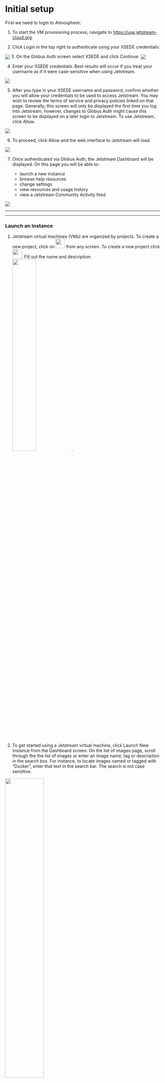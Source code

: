 # Initial setup

First we need to login to Atmosphere:
1. To start the VM provisioning process, navigate to <https://use.jetstream-cloud.org>.

2. Click Login in the top right to authenticate using your XSEDE credentials:
<img src="../../resources/login.webp" align="center">
3. On the Globus Auth screen select XSEDE and click Continue.
<img src="../../resources/globus.webp" align="center">

4. Enter your XSEDE credentials. Best results will occur if you treat your username as if it were case-sensitive when using Jetstream. <br>
<img src="../../resources/xsedecred.webp">


5. After you type in your XSEDE username and password, confirm whether you will allow your credentials to be used to access Jetstream.  You may wish to review the terms of service and privacy policies linked on that page. Generally, this screen will only be displayed the first time you log into Jetstream, however, changes to Globus Auth might cause this screen to be displayed on a later login to Jetstream.  To use Jetstream, click Allow.
<img src="../../resources/webapp.webp">


6. To proceed, click  Allow and the web interface to Jetstream will load.
<img src="../../resources/atmo-loading.png">

7. Once authenticated via Globus Auth, the Jetstream Dashboard will be displayed.  On this page you will be able to:

     * launch a new instance
     * browse help resources
     * change settings
     * view resources and usage history
     * view a Jetstream Community Activity feed
<img src="../../resources/atmo-dashboard.png">

---
---
### Launch an Instance

1. Jetstream virtual machines (VMs) are organized by projects. To create a new project, click on <img src="../../resources/atmo-projects-button.png" height=30> from any screen. To create a new project click <img src="../../resources/atmo-create-proj-button.png" height=30>. Fill out the name and description. <br><img src="../../resources/atmo-create-project.png" width="40%">.

2. To get started using a Jetstream virtual machine, click Launch New Instance from the Dashboard screen. On the list of images page, scroll through the the list of images or enter an image name, tag or description in the search box. For instance, to locate images named or tagged with “Docker”, enter that text in the search bar. The search is not case sensitive.  
  <img src="../../resources/atmo-image-select.png" width="50%">


3.  On the Launch an Instance / Basic Options screen:

    * Enter a name for the instance
    * Select the image version if there are multiple versions available
    * Select or create a project to hold this instance. If you have any existing projects, they will be shown here and you can select one. If you don't have any existing projects, click Create New Project and fill in Project Name and Description. A detailed description is optional, but it is recommended to include any grant names or other easily identifying details so others working with you may easily find it. Click Create to create the new project.
    * Indicate the allocation source
    * Choose the provider to run on, Indiana or TACC
    * Choose the instance size. This indicates the vCPUs, memory, and disk size for the VM. See the Virtual Machine Sizes table to show the available options and the SUs consumed per hour.  Check projected resource usage: Allocation Used and Resources Instance will Use.
    * Click Launch Instance to start the initialization and build of the instance.
    <img src="../../resources/atmo-instance-launch.png" width="80%">

4. When the instance is finished building and deploying, you'll see the label changes to *Status* "<font style="color:Green;">● </font> **Active**" and shows the IP Address: <br> <img src="https://iujetstream.atlassian.net/wiki/download/thumbnails/17465484/active.jpg?version=1&modificationDate=1457464079048&cacheVersion=1&api=v2&width=808&height=188">

5. Click on the Instance name to see the characteristics of the Instance as well a various [management actions](https://wiki.jetstream-cloud.org/Instance+management+actions) that can be taken.
 + Image: create a new Image from this Instance)
 + Suspend: put the Instance to "sleep"
 + Shelve: shutdown and store the Instance
 + Stop: shutdown the Instance but do not store
 + Reboot: restart the instance
 + Redeploy: renew the cloud and IP status of the instance
 + **DELETE**: remove the Instances
 + Open Web Shell: Open a command line window to the Instances
 + Open Web Desktop: Open a VNC Desktop to the Instances

### Using WebShell to Access Your Instance
WebShell (based on Guacamole) provide a web-based alternative to terminal command line software for rapid access or for those times when you installing a terminal is not an option.
 + Jump to [web shell documentation](https://wiki.jetstream-cloud.org/Logging+in+with+Web+Shell+-+also+copying+and+pasting)

### Using Terminal Software to SSH Into Your Instance
First you'll want to find your IP Address:

<img src="../../resources/IP_address.png" width="800" height="380">

#### MacOS X & Unix/Linux Terminal
For Mac OS X open a terminal window (from Finder, go to Applications, click Utilities, and then double-click Terminal).
For Linux, there are many terminal options, including xterm, konsole, or gnome-terminal.
In the terminal window, enter the following command, using your XSEDE username and the instance IP address:
```
ssh <your_xsede_username>@<instance_ip_address>
```

Press <Enter>.
A successful login will look similar to the following:

<img src="../../resources/ssh.jpg">

#### Windows Terminal using PuTTY
PuTTY is an SSH client for Windows.  It operates a bit differently than Terminal to make the initial SSH connection. For a useful guide to using PuTTY, see [PuTTY – Remote Terminal and SSH Connectivity](https://support.suso.com/supki/SSH_Tutorial_for_Windows).

1. Download the PuTTY application.
2. Launch PuTTY.
3. The first time PuTTY is used for login, add your private key.
  * Single click the "Default Settings" session to save your private key for all future sessions.
  * Click on the + symbol next to the 'SSH' category on the left hand side.
  * Click on the 'Auth' category to bring up the PuTTY Configuration screen (see screenshot below).
  * The key is set down at the bottom under 'Private key file for authentication'. Click on the Browse button next to the 'Private key file for authentication' field and locate your private key file on the file system. Select the file and press 'Ok'. (It is probably in your My Documents folder. )
  * Click the 'Session' category from the left hand side.
  * Make sure "Default Settings" is still selected.
  * Click Save.

Enter the IP address, either copied from your My Instances list or from the confirmation email, and click Connect.
Enter your XSEDE username when prompted for a login name and click Enter.

<img src="../../resources/Putty-config-sshauth.png">

---
---
### Creating a Storage Volume
[Jump to documentation on Volumes](https://wiki.jetstream-cloud.org/Volumes)

---
---
### Atmosphere Command Line Utilities
[Jump to documentation on Atmosphere Command Line Utilities](https://wiki.jetstream-cloud.org/Atmosphere+Command+Line+Interface)

<br>
---
<br>

Next: [Building Containers](../docker_containers/docker_containers.md) | Top: [Course Overview](../../index.md)
